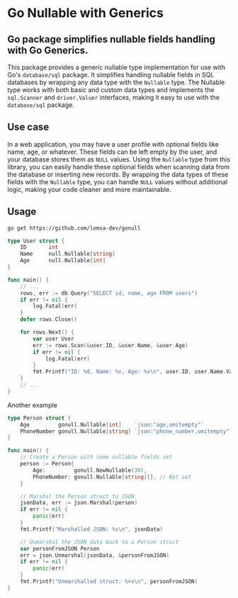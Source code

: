 # Go Nullable with Generics

## Go package simplifies nullable fields handling with Go Generics.

This package provides a generic nullable type implementation for use with Go's `database/sql` package.
It simplifies handling nullable fields in SQL databases by wrapping any data type with the `Nullable` type.
The Nullable type works with both basic and custom data types and implements the `sql.Scanner` and `driver.Valuer` interfaces, making it easy to use with the `database/sql` package.

## Use case

In a web application, you may have a user profile with optional fields like name, age, or whatever. These fields can be left empty by the user, and your database stores them as `NULL` values. Using the `Nullable` type from this library, you can easily handle these optional fields when scanning data from the database or inserting new records. By wrapping the data types of these fields with the `Nullable` type, you can handle `NULL` values without additional logic, making your code cleaner and more maintainable.

## Usage

```bash
go get https://github.com/lomsa-dev/gonull
```

```go
type User struct {
	ID       int
	Name     null.Nullable[string]
	Age      null.Nullable[int]
}

func main() {
    // ...
	rows, err := db.Query("SELECT id, name, age FROM users")
	if err != nil {
		log.Fatal(err)
	}
	defer rows.Close()

	for rows.Next() {
		var user User
		err := rows.Scan(&user.ID, &user.Name, &user.Age)
		if err != nil {
			log.Fatal(err)
		}
		fmt.Printf("ID: %d, Name: %v, Age: %v\n", user.ID, user.Name.Val, user.Age.Val)
	}
    // ...
}
```

Another example

```go
type Person struct {
	Age         gonull.Nullable[int]    `json:"age,omitempty"`
	PhoneNumber gonull.Nullable[string] `json:"phone_number,omitempty"`
}

func main() {
	// Create a Person with some nullable fields set
	person := Person{
		Age:         gonull.NewNullable(30),
		PhoneNumber: gonull.Nullable[string]{}, // Not set
	}

	// Marshal the Person struct to JSON
	jsonData, err := json.Marshal(person)
	if err != nil {
		panic(err)
	}
	fmt.Printf("Marshalled JSON: %s\n", jsonData)

	// Unmarshal the JSON data back to a Person struct
	var personFromJSON Person
	err = json.Unmarshal(jsonData, &personFromJSON)
	if err != nil {
		panic(err)
	}
	fmt.Printf("Unmarshalled struct: %+v\n", personFromJSON)
}


```
